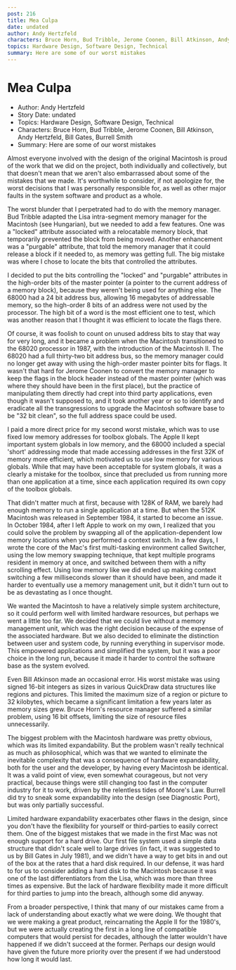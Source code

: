 ```yaml
---
post: 216
title: Mea Culpa
date: undated
author: Andy Hertzfeld
characters: Bruce Horn, Bud Tribble, Jerome Coonen, Bill Atkinson, Andy Hertzfeld, Bill Gates, Burrell Smith
topics: Hardware Design, Software Design, Technical
summary: Here are some of our worst mistakes
---
```


# Mea Culpa
* Author: Andy Hertzfeld
* Story Date: undated
* Topics: Hardware Design, Software Design, Technical
* Characters: Bruce Horn, Bud Tribble, Jerome Coonen, Bill Atkinson, Andy Hertzfeld, Bill Gates, Burrell Smith
* Summary: Here are some of our worst mistakes

Almost everyone involved with the design of the original Macintosh is proud of the work that we did on the project, both individually and collectively, but that doesn't mean that we aren't also embarrassed about some of the mistakes that we made.  It's worthwhile to consider, if not apologize for, the worst decisions that I was personally responsible for, as well as other major faults in the system software and product as a whole.

The worst blunder that I perpetrated had to do with the memory manager.  Bud Tribble adapted the Lisa intra-segment memory manager for the Macintosh (see Hungarian), but we needed to add a few features.  One was a "locked" attribute associated with a relocatable memory block, that temporarily prevented the block from being moved.  Another enhancement was a "purgable" attribute, that told the memory manager that it could release a block if it needed to, as memory was getting full.  The big mistake was where I chose to locate the bits that controlled the attributes.

I decided to put the bits controlling the "locked" and "purgable" attributes in the high-order bits of the master pointer (a pointer to the current address of a memory block), because they weren't being used for anything else.  The 68000 had a 24 bit address bus, allowing 16 megabytes of addressable memory, so the high-order 8 bits of an address were not used by the processor.  The high bit of a word is the most efficient one to test, which was another reason that I thought it was efficient to locate the flags there.

Of course, it was foolish to count on unused address bits to stay that way for very long, and it became a problem when the Macintosh transitioned to the 68020 processor in 1987, with the introduction of the Macintosh II.  The 68020 had a full thirty-two bit address bus, so the memory manager could no longer get away with using the high-order master pointer bits for flags.  It wasn't that hard for Jerome Coonen to convert the memory manager to keep the flags in the block header instead of the master pointer (which was where they should have been in the first place), but the practice of manipulating them directly had crept into third party applications, even though it wasn't supposed to, and it took another year or so to identify and eradicate all the transgressions to upgrade the Macintosh software base to be "32 bit clean", so the full address space could be used.

I paid a more direct price for my second worst mistake, which was to use fixed low memory addresses for toolbox globals.  The Apple II kept important system globals in low memory, and the 68000 included a special 'short' addressing mode that made accessing addresses in the first 32K of memory more efficient, which motivated us to use low memory for various globals.  While that may have been acceptable for system globals, it was a clearly a mistake for the toolbox, since that precluded us from running more than one application at a time, since each application required its own copy of the toolbox globals.

That didn't matter much at first, because with 128K of RAM, we barely had enough memory to run a single application at a time.  But when the 512K Macintosh was released in September 1984, it started to become an issue.  In October 1984, after I left Apple to work on my own, I realized that you could solve the problem by swapping all of the application-dependent low memory locations when you performed a context switch. In a few days, I wrote the core of the Mac's first multi-tasking environment called Switcher, using the low memory swapping technique, that kept multiple programs resident in memory at once, and switched between them with a nifty scrolling effect.  Using low memory like we did ended up making context switching a few milliseconds slower than it should have been, and made it harder to eventually use a memory management unit, but it didn't turn out to be as devastating as I once thought.

We wanted the Macintosh to have a relatively simple system architecture, so it could perform well with limited hardware resources, but perhaps we went a little too far.  We decided that we could live without a memory management unit, which was the right decision because of the expense of the associated hardware.  But we also decided to eliminate the distinction between user and system code, by running everything in supervisor mode.   This empowered applications and simplified the system, but it was a poor choice in the long run, because it made it harder to control the software base as the system evolved.

Even Bill Atkinson made an occasional error.  His worst mistake was using signed 16-bit integers as sizes in various QuickDraw data structures like regions and pictures.  This limited the maximum size of a region or picture to 32 kilobytes, which became a significant limitation a few years later as memory sizes grew.  Bruce Horn's resource manager suffered a similar problem, using 16 bit offsets, limiting the size of resource files unnecessarily.

The biggest problem with the Macintosh hardware was pretty obvious, which was its limited expandability.  But the problem wasn't really technical as much as philosophical, which was that we wanted to eliminate the inevitable complexity that was a consequence of hardware expandability, both for the user and the developer, by having every Macintosh be identical.  It was a valid point of view, even somewhat courageous, but not very practical, because things were still changing too fast in the computer industry for it to work, driven by the relentless tides of Moore's Law.  Burrell did try to sneak some expandability into the design (see Diagnostic Port), but was only partially successful.

Limited hardware expandability exacerbates other flaws in the design, since you don't have the flexibility for yourself or third-parties to easily correct them.  One of the biggest mistakes that we made in the first Mac was not enough support for a hard drive.  Our first file system used a simple data structure that didn't scale well to large drives (in fact, it was suggested to us by Bill Gates in July 1981), and we didn't have a way to get bits in and out of the box at the rates that a hard disk required.  In our defense, it was hard to for us to consider adding a hard disk to the Macintosh because it was one of the last differentiators from the Lisa, which was more than three times as expensive.  But the lack of hardware flexibility made it more difficult for third parties to jump into the breach, although some did anyway.

From a broader perspective, I think that many of our mistakes came from a lack of understanding about exactly what we were doing.  We thought that we were making a great product, reincarnating the Apple II for the 1980's, but we were actually creating the first in a long line of compatible computers that would persist for decades, although the latter wouldn't have happened if we didn't succeed at the former.  Perhaps our design would have given the future more priority over the present if we had understood how long it would last.